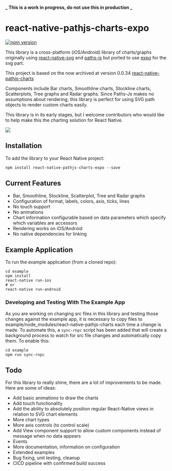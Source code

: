 **_ This is a work in progress, do not use this in production _**

# react-native-pathjs-charts-expo

[![npm version](https://badge.fury.io/js/react-native-pathjs-charts-expo.svg)](https://badge.fury.io/js/react-native-pathjs-charts-expo)

This library is a cross-platform (iOS/Android) library of charts/graphs originally using [react-native-svg](https://github.com/magicismight/react-native-svg) and [paths-js](https://github.com/andreaferretti/paths-js) but ported to use [expo](https://github.com/expo/expo) for the svg part.

This project is based on the now archived at version 0.0.34 [react-native-pathjs-charts](https://github.com/capitalone/react-native-pathjs-charts)

Components include Bar charts, Smoothline charts, Stockline charts, Scatterplots, Tree graphs and Radar graphs. Since Paths-Js makes no assumptions about rendering, this library is perfect for using SVG path objects to render custom charts easily.

This library is in its early stages, but I welcome contributors who would like to help make this the charting solution for React Native.

![](https://github.com/capitalone/react-native-pathjs-charts/wiki/images/chart-screenshots.png)

## Installation

To add the library to your React Native project:

```
npm install react-native-pathjs-charts-expo --save
```

## Current Features

- Bar, Smoothline, Stockline, Scatterplot, Tree and Radar graphs
- Configuration of format, labels, colors, axis, ticks, lines
- No touch support
- No animations
- Chart information configurable based on data parameters which specify which variables are accessors
- Rendering works on iOS/Android
- No native dependencies for linking

## Example Application

To run the example application (from a cloned repo):

```
cd example
npm install
react-native run-ios
# or
react-native run-android
```

### Developing and Testing With The Example App

As you are working on changing src files in this library and testing those changes against the example app, it is necessary to copy files to example/node_modules/react-native-pathjs-charts each time a change is made. To automate this, a `sync-rnpc` script has been added that will create a background process to watch for src file changes and automatically copy them. To enable this:

```
cd example
npm run sync-rnpc
```

## Todo

For this library to really shine, there are a lot of improvements to be made. Here are some of ideas:

- Add basic animations to draw the charts
- Add touch functionality
- Add the ability to absolutely position regular React-Native views in relation to SVG chart elements
- More chart types
- More axis controls (to control scale)
- Add View component support to allow custom components instead of message when no data appears
- Events
- More documentation, information on configuration
- Extended examples
- Bug fixing, unit testing, cleanup
- CICD pipeline with confirmed build success
